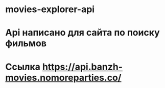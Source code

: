 # movies-explorer-api

# Api написано для сайта по поиску фильмов 
# Ссылка https://api.banzh-movies.nomoreparties.co/

